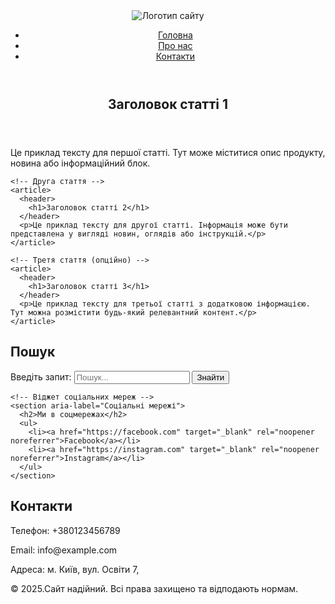<!DOCTYPE html>
<html lang="uk">
<head>
  <meta charset="UTF-8">
  <meta name="viewport" content="width=device-width, initial-scale=1.0">
  <title>Мій сайт</title>
  <meta name="description" content="Приклад HTML-сторінки з семантичною структурою">
  <!-- Підключення зовнішніх стилів (за необхідності) -->
  <link rel="stylesheet" href="styles.css">
</head>
<body>
  <!-- Header: Шапка сайту з логотипом та навігацією -->
  <header>
    <!-- Логотип сайту -->
    <div class="logo">
      <img src="https://www.education.ua/upload/logos/00000064_1.png" alt="Логотип сайту">
    </div>
    <!-- Головне меню -->
    <nav aria-label="Головне меню">
      <ul>
        <li><a href="#home">Головна</a></li>
        <li><a href="#about">Про нас</a></li>
        <li><a href="#contact">Контакти</a></li>
      </ul>
    </nav>
  </header>

  <!-- Main: Головна секція з статтями -->
  <main>
    <!-- Перша стаття -->
    <article>
      <header>
        <h1>Заголовок статті 1</h1>
      </header>
      <p>Це приклад тексту для першої статті. Тут може міститися опис продукту, новина або інформаційний блок.</p>
    </article>

    <!-- Друга стаття -->
    <article>
      <header>
        <h1>Заголовок статті 2</h1>
      </header>
      <p>Це приклад тексту для другої статті. Інформація може бути представлена у вигляді новин, оглядів або інструкцій.</p>
    </article>

    <!-- Третя стаття (опційно) -->
    <article>
      <header>
        <h1>Заголовок статті 3</h1>
      </header>
      <p>Це приклад тексту для третьої статті з додатковою інформацією. Тут можна розмістити будь-який релевантний контент.</p>
    </article>
  </main>

  <!-- Aside: Бічна панель з додатковою інформацією -->
  <aside>
    <!-- Форма пошуку -->
    <section aria-label="Пошук">
      <h2>Пошук</h2>
      <form action="/search" method="get">
        <label for="search-input">Введіть запит:</label>
        <input type="text" id="search-input" name="q" placeholder="Пошук..." required>
        <button type="submit">Знайти</button>
      </form>
    </section>

    <!-- Віджет соціальних мереж -->
    <section aria-label="Соціальні мережі">
      <h2>Ми в соцмережах</h2>
      <ul>
        <li><a href="https://facebook.com" target="_blank" rel="noopener noreferrer">Facebook</a></li>
        <li><a href="https://instagram.com" target="_blank" rel="noopener noreferrer">Instagram</a></li>
      </ul>
    </section>
  </aside>

  <!-- Footer: Підвал з контактами та копірайтом -->
  <footer>
    <section aria-label="Контактна інформація">
      <h2>Контакти</h2>
      <p>Телефон: +380123456789</p>
      <p>Email: info@example.com</p>
      <p>Адреса: м. Київ, вул. Освіти 7, </p>
    </section>
    <p>&copy; 2025.Сайт надійний. Всі права захищено та відподають нормам.</p>
  </footer>
</body>
</html>
